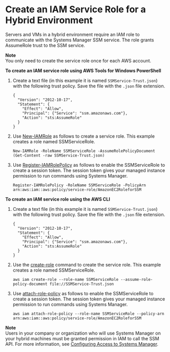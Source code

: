 # Create an IAM Service Role for a Hybrid Environment<a name="sysman-service-role"></a>

Servers and VMs in a hybrid environment require an IAM role to communicate with the Systems Manager SSM service\. The role grants AssumeRole trust to the SSM service\. 

**Note**  
You only need to create the service role once for each AWS account\.

**To create an IAM service role using AWS Tools for Windows PowerShell**

1. Create a text file \(in this example it is named `SSMService-Trust.json`\) with the following trust policy\. Save the file with the `.json` file extension\.

   ```
   {
     "Version": "2012-10-17",
     "Statement": {
       "Effect": "Allow",
       "Principal": {"Service": "ssm.amazonaws.com"},
       "Action": "sts:AssumeRole"
     }
   }
   ```

1. Use [New\-IAMRole](http://docs.aws.amazon.com/powershell/latest/reference/items/New-IAMRole.html) as follows to create a service role\. This example creates a role named SSMServiceRole\.

   ```
   New-IAMRole -RoleName SSMServiceRole -AssumeRolePolicyDocument (Get-Content -raw SSMService-Trust.json)
   ```

1. Use [Register\-IAMRolePolicy](http://docs.aws.amazon.com/powershell/latest/reference/items/Register-IAMRolePolicy.html) as follows to enable the SSMServiceRole to create a session token\. The session token gives your managed instance permission to run commands using Systems Manager\.

   ```
   Register-IAMRolePolicy -RoleName SSMServiceRole -PolicyArn arn:aws:iam::aws:policy/service-role/AmazonEC2RoleforSSM
   ```

**To create an IAM service role using the AWS CLI**

1. Create a text file \(in this example it is named `SSMService-Trust.json`\) with the following trust policy\. Save the file with the `.json` file extension\.

   ```
   {
     "Version": "2012-10-17",
     "Statement": {
       "Effect": "Allow",
       "Principal": {"Service": "ssm.amazonaws.com"},
       "Action": "sts:AssumeRole"
     }
   }
   ```

1. Use the [create\-role](http://docs.aws.amazon.com/cli/latest/reference/iam/create-role.html) command to create the service role\. This example creates a role named SSMServiceRole\.

   ```
   aws iam create-role --role-name SSMServiceRole --assume-role-policy-document file://SSMService-Trust.json 
   ```

1. Use [attach\-role\-policy](http://docs.aws.amazon.com/cli/latest/reference/iam/attach-role-policy.html) as follows to enable the SSMServiceRole to create a session token\. The session token gives your managed instance permission to run commands using Systems Manager\.

   ```
   aws iam attach-role-policy --role-name SSMServiceRole --policy-arn arn:aws:iam::aws:policy/service-role/AmazonEC2RoleforSSM 
   ```

**Note**  
Users in your company or organization who will use Systems Manager on your hybrid machines must be granted permission in IAM to call the SSM API\. For more information, see [Configuring Access to Systems Manager](systems-manager-access.md)\.